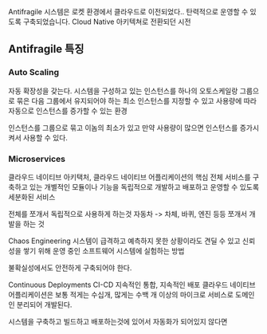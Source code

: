 Antifragile
시스템은 로켓 환경에서 클라우드로 이전되었다..
탄력적으로 운영할 수 있도록 구축되었습니다.
Cloud Native 아키텍쳐로 전환되던 시전

## Antifragile 특징

### Auto Scaling
자동 확장성을 갖는다.
시스템을 구성하고 있는 인스턴스를 하나의 오토스케일랑 그룹으로 묶은 다음 그룹에서 유지되어야 하는 최소 인스턴스를 지정할 수 있고 사용량에 따라 자동으로 인스턴스를 증가할 수 있는 환경

인스턴스를 그룹으로 묶고 이놈의 최소가 있고 만약 사용량이 많으면 인스턴스를 증가시켜서 사용할 수 있다.

### Microservices
클라우드 네이티브 아키택처, 클라우드 네이티브 어플리케이션의 핵심
전체 서비스를 구축하고 있는 개별적인 모듈이나 기능을 독립적으로 개발하고 배포하고 운영할 수 있도록 세분화된 서비스

전체를 쪼개서 독립적으로 사용하게 하는것
자동차 -> 차체, 바퀴, 엔진 등등 쪼개서 개발을 하는 것

Chaos Engineering
시스템이 급격하고 예측하지 못한 상황이라도 견딜 수 있고 신뢰성을 쌓기 위해 운영 중인 소프트웨어 시스템에 실험하는 방법

불확실성에서도 안전하게 구축되어야 한다.

Continuous Deployments
CI-CD 지속적인 통합, 지속적인 배포
클라우드 네이티브 어플리케이션은 보통 적게는 수십개, 많게는 수백 개 이상의 마이크로 서비스로 도메인인 분리되어 개발된다.

시스템을 구축하고 빌드하고 배포하는것에 있어서 자동화가 되어있지 않다면

